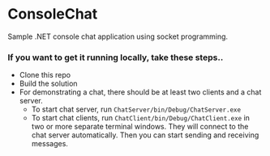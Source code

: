 # ConsoleChat
Sample .NET console chat application using socket programming.

### If you want to get it running locally, take these steps..
* Clone this repo
* Build the solution
* For demonstrating a chat, there should be at least two clients and a chat server.
    * To start chat server, run ```ChatServer/bin/Debug/ChatServer.exe```
    * To start chat clients, run  ```ChatClient/bin/Debug/ChatClient.exe``` in two or more separate terminal windows. They will connect to the chat server automatically. Then you can start sending and receiving messages.
